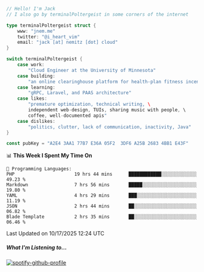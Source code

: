 ```go
// Hello! I'm Jack
// I also go by terminalPoltergeist in some corners of the internet

type terminalPoltergeist struct {
    www: "jnem.me"
    twitter: "@i_heart_vim"
    email: "jack [at] nemitz [dot] cloud"
}

switch terminalPoltergeist {
    case work:
        "Cloud Engineer at the University of Minnesota"
    case building:
        "an online clearinghouse platform for health-plan fitness incentive programs"
    case learning:
        "gRPC, Laravel, and PAAS architecture"
    case likes:
        "premature optimization, technical writing, \
        independent web-design, TUIs, sharing music with people, \
        coffee, well-documented apis"
    case dislikes:
        "politics, clutter, lack of communication, inactivity, Java"
}

const pubKey = "A2E4 3AA1 77B7 E36A 05F2  3DF6 A25B 2683 4BB1 E43F"
```

<!--START_SECTION:waka-->
📊 **This Week I Spent My Time On** 

```text
💬 Programming Languages: 
PHP                      19 hrs 44 mins      ████████████░░░░░░░░░░░░░   49.23 % 
Markdown                 7 hrs 56 mins       █████░░░░░░░░░░░░░░░░░░░░   19.80 % 
YAML                     4 hrs 29 mins       ███░░░░░░░░░░░░░░░░░░░░░░   11.19 % 
JSON                     2 hrs 44 mins       ██░░░░░░░░░░░░░░░░░░░░░░░   06.82 % 
Blade Template           2 hrs 35 mins       ██░░░░░░░░░░░░░░░░░░░░░░░   06.46 % 
```


 Last Updated on 10/17/2025 12:24 UTC
<!--END_SECTION:waka-->

##### What I'm Listening to...

[![spotify-github-profile](https://jnem.me/listening-item?maxAge=2592000)](https://jnem.me/listening)
